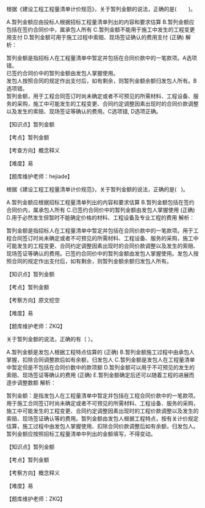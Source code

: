 <p>根据《建设工程工程量清单计价规范》，关于暂列金额的说法，正确的是(&nbsp; &nbsp; &nbsp; &nbsp; )。</p>
A.暂列金额应由投标人根据招标工程量清单列出的内容和要求估算
B.暂列金额应包括在签约合同价中，属承包人所有
C.暂列金额不能用于施工中发生的工程变更用支付
D.暂列金额可用于施工过程中索赔、现场签证确认的费用支付  (正确)
解析：<p>暂列金额是指招标人在工程量清单中暂定并包括在合同价款中的一笔款项。A选项错。<br/>已签约合同价中的暂列金额由发包人掌握使用。<br/>发包人按照合同的规定作出支付后，如有剩余，则暂列金额余额归发包人所有。B选项错。<br/>暂列金额，用于工程合同签订时尚未确定或者不可预见的所需材料、工程设备、服务的采购，施工中可能发生的工程变更、合同约定调整因素出现时的合同价款调整以及发生的索赔、现场签证等确认的费用。C选项错, D选项正确。</p><p>【知识点】暂列金额</p><p>【考点】暂列金额</p><p>【考查方向】概念释义</p><p>【难度】易</p><p>【题库维护老师：hejiade】</p>
<p>根据《建设工程工程量清单计价规范》，关于暂列金额的说法，正确的是( &nbsp; )。</p>
A.暂列金额应根据招标工程量清单列出的内容和要求估算
B.暂列金额包括在签约合同价内，属承包人所有
C.已签约合同价中的暂列金额由发包人掌握使用  (正确)
D.用于必然发生但暂时不能确定价格的材料、工程设备及专业工程的费用
解析：<p>暂列金额是指招标人在工程量清单中暂定并包括在合同价款中的一笔款项。用于工程合同签订时尚未确定或者不可预见的所需材料、工程设备、服务的采购，施工中可能发生的工程变更、合同约定调整因素出现时的合同价款调整以及发生的索赔、现场签证等确认的费用。已签约合同价中的暂列金额由发包人掌握使用。发包人按照合同的规定作出支付后，如有剩余，则暂列金额余额归发包人所有。</p><p>【知识点】暂列金额</p><p>【考点】暂列金额</p><p>【考察方向】原文挖空</p><p>【难度】易</p><p>【题库维护老师：ZKQ】<br/></p>
<p>关于暂列金额的说法，正确的有（ ）。</p>
A.暂列金额是发包人根据工程特点估算的  (正确)
B.暂列金额施工过程中由承包人掌握，扣除合同调整款后如有余额，归发包人
C.暂列金额是发包人在工程量清单中暂定但是不包括在合同价数中的款项额
D.暂列金额可以用于不可预见的发生的索赔、现场签证等确认的费用  (正确)
E.暂列金额确定后还可以随着工程的进展而逐步调整数额
解析：<p>暂列金额：是指发包人在工程量清单中暂定并包括在工程合同价款中的一笔款项。用于施工合同签订时尚未确定或者不可预见的所需材料、工程设备、服务的采购，施工中可能发生的工程变更、合同约定调整因素出现时的工程价款调整以及发生的索赔、现场签证确认等的费用。暂列金额由发包人根据工程特点，按有关计价规定估算，施工过程中由发包人掌握使用、扣除合同价款调整后如有余额，归发包人。 暂列金额应按照招标工程量清单中列出的金额填写，不得变动。</p><p>【知识点】暂列金额</p><p>【考点】暂列金额</p><p>【考察方向】概念释义</p><p>【难度】易</p><p>【题库维护老师：ZKQ】<br/></p>
